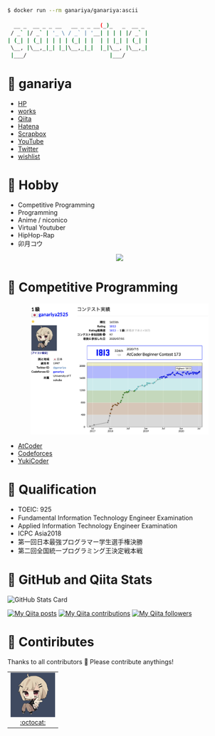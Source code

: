 
```bash
$ docker run --rm ganariya/ganariya:ascii

  __ _  __ _ _ __   __ _ _ __(_)_   _  __ _
 / _` |/ _` | '_ \ / _` | '__| | | | |/ _` |
| (_| | (_| | | | | (_| | |  | | |_| | (_| |
 \__, |\__,_|_| |_|\__,_|_|  |_|\__, |\__,_|
 |___/                          |___/

```

# 🐾 ganariya

- [HP](https://ganariya.github.io/whoami/)
- [works](https://ganariya.github.io/works/)
- [Qiita](https://qiita.com/ganariya)
- [Hatena](https://ganariya.hatenablog.com/)
- [Scrapbox](https://scrapbox.io/ganariya/)
- [YouTube](https://www.youtube.com/channel/UCPTKMrRhOSf30v59Ktbpl1A)
- [Twitter](https://twitter.com/ganariya)
- [wishlist](https://www.amazon.co.jp/hz/wishlist/ls/7297J1ZN3DSH)


# 🐾 Hobby

- Competitive Programming
- Programming
- Anime / niconico
- Virtual Youtuber
- HipHop-Rap
- 卯月コウ

<div align="center">

[![](http://img.youtube.com/vi/Z0cqLVSe_DU/0.jpg)](http://www.youtube.com/watch?v=Z0cqLVSe_DU "卯月コウ")

</div>



# 🐾 Competitive Programming

<div align="center">
    <img src="https://github.com/Ganariya/Ganariya/blob/master/ganariya2.png?raw=true" width="400px">
</div>

- [AtCoder](https://atcoder.jp/users/ganariya2525)
- [Codeforces](https://codeforces.com/profile/ganariya)
- [YukiCoder](https://yukicoder.me/users/3037)

# 🐾 Qualification

- TOEIC: 925
- Fundamental Information Technology Engineer Examination　
- Applied Information Technology Engineer Examination
- ICPC Asia2018
- 第一回日本最強プログラマー学生選手権決勝
- 第二回全国統一プログラミング王決定戦本戦

# 🐾 GitHub and Qiita Stats

![GitHub Stats Card](https://github-readme-stats.vercel.app/api?username=Ganariya&count_private=true&show_icons=true&theme=dracula)


[![My Qiita posts](https://qiita-badge.apiapi.app/s/ganariya/posts.svg)](http://qiita.com/ganariya) 
[![My Qiita contributions](https://qiita-badge.apiapi.app/s/ganariya/contributions.svg)](http://qiita.com/ganariya) [![My Qiita followers](https://qiita-badge.apiapi.app/s/ganariya/followers.svg)](http://qiita.com/ganariya)
                

# 🐾 Contiributes

Thanks to all contributors 🎉
Please contribute anythings!

<table>
  <tr>
    <td align="center"><a href="https://github.com/Ganariya"><img src="https://github.com/Ganariya/Ganariya/blob/master/ganariya.png?raw=true" width="100px;" alt="ganariya"/><br /><a href="https://github.com/Ganariya" title="Code">:octocat: </a></a></td>
  </tr>
</table>
